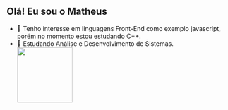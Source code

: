 
## Olá! Eu sou o Matheus 
- 👀 Tenho interesse em linguagens Front-End como exemplo javascript, porém no momento estou estudando C++.
- 🌱 Estudando Análise e Desenvolvimento de Sistemas.
  <div>
    <img height="125em" src="https://github-readme-stats.vercel.app/api/top-langs/?username=yTheuZn&layout=compact)](https://github.com/anuraghazra/github-readme-stats"/>
 </div>

